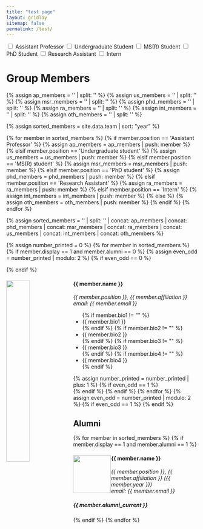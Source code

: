 ```yaml
---
title: "test page"
layout: gridlay
sitemap: false
permalink: /test/
---
```


<!-- Add filter checkbox -->
<input type="checkbox" id="apCheckbox" class="filterCheckbox" data-position="Assistant Professor">
<label for="apCheckbox">Assistant Professor</label>
<input type="checkbox" id="usCheckbox" class="filterCheckbox" data-position="Undergraduate student">
<label for="usCheckbox">Undergraduate Student</label>
<input type="checkbox" id="msrCheckbox" class="filterCheckbox" data-position="MS(R) student">
<label for="msrCheckbox">MS(R) Student</label>
<input type="checkbox" id="phdCheckbox" class="filterCheckbox" data-position="PhD student">
<label for="phdCheckbox">PhD Student</label>
<input type="checkbox" id="raCheckbox" class="filterCheckbox" data-position="Research Assistant">
<label for="raCheckbox">Research Assistant</label>
<input type="checkbox" id="intCheckbox" class="filterCheckbox" data-position="Intern">
<label for="intCheckbox">Intern</label>

<!-- Group Members -->
# Group Members  

{% assign ap_members = '' | split: '' %}
{% assign us_members = '' | split: '' %}
{% assign msr_members = '' | split: '' %}
{% assign phd_members = '' | split: '' %}
{% assign ra_members = '' | split: '' %}
{% assign int_members = '' | split: '' %}
{% assign oth_members = '' | split: '' %}

{% assign sorted_members = site.data.team | sort: "year" %}

{% for member in sorted_members %}
{% if member.position == 'Assistant Professor' %}
{% assign ap_members = ap_members | push: member %}
{% elsif member.position == 'Undergraduate student' %}
{% assign us_members = us_members | push: member %}
{% elsif member.position == 'MS(R) student' %}
{% assign msr_members = msr_members | push: member %}
{% elsif member.position == 'PhD student' %}
{% assign phd_members = phd_members | push: member %}
{% elsif member.position == 'Research Assistant' %}
{% assign ra_members = ra_members | push: member %}
{% elsif member.position == 'Intern' %}
{% assign int_members = int_members | push: member %}
{% else %}
{% assign oth_members = oth_members | push: member %}
{% endif %}
{% endfor %}

{% assign sorted_members = '' | split: '' | concat: ap_members | concat: phd_members | concat: msr_members | concat: ra_members | concat: us_members | concat: int_members | concat: oth_members %}

{% assign number_printed = 0 %}
{% for member in sorted_members %}
{% if member.display == 1 and member.alumni == 0 %}
{% assign even_odd = number_printed | modulo: 2 %}
{% if even_odd == 0 %}
<div class="row">
{% endif %}
<div class="col-sm-6 clearfix member" data-position="{{ member.position }}" data-alumni="{{ member.alumni }}">
    <img src="{{ member.image }}" class="img-responsive" width="35%" style="float: left" />
    <h4>{{ member.name }}</h4>
    <i>{{ member.position }}, {{ member.affiliation }} <br>email: {{ member.email }}</i>
    <ul style="overflow: hidden">
        {% if member.bio1 != "" %}
            <li>{{ member.bio1 }}</li>
        {% endif %}
        {% if member.bio2 != "" %}
            <li>{{ member.bio2 }}</li>
        {% endif %}
        {% if member.bio3 != "" %}
            <li>{{ member.bio3 }}</li>
        {% endif %}
        {% if member.bio4 != "" %}
            <li>{{ member.bio4 }}</li>
        {% endif %}
    </ul>
</div>
{% assign number_printed = number_printed | plus: 1 %}
{% if even_odd == 1 %}
</div>
{% endif %}
{% endif %}
{% endfor %}
{% assign even_odd = number_printed | modulo: 2 %}
{% if even_odd == 1 %}
</div>
{% endif %}

## Alumni

{% for member in sorted_members %}
{% if member.display == 1 and member.alumni == 1 %}
<div class="col-sm-12 clearfix">
    <img src="{{ member.image }}" class="img-thumbnail" width="100px" style="float: left" />
    <h4>{{ member.name }}</h4>
    <i>{{ member.position }}, {{ member.affiliation }} ({{ member.year }}) <br>email: {{ member.email }}</i>
    <h5>{{ member.alumni_current }}</h5>
</div>
{% endif %}
{% endfor %}
